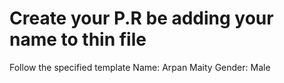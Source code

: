 # Create your P.R be adding your name to thin file

Follow the specified template
Name: Arpan Maity
Gender: Male